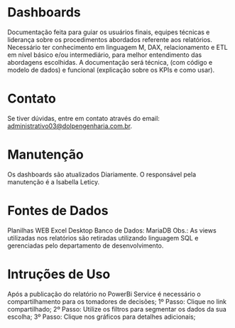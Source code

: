 # Dashboards
Documentação feita para guiar os usuários finais, equipes técnicas e liderança sobre os procedimentos abordados referente aos relatórios.
Necessário ter conhecimento em linguagem M, DAX, relacionamento e ETL em nível básico e/ou intermediário, para melhor entendimento
das abordagens escolhidas.
A documentação será técnica, (com código e modelo de dados) e funcional (explicação sobre os KPIs e como usar).

# Contato
Se tiver dúvidas, entre em contato através do email: administrativo03@dolpengenharia.com.br.

# Manutenção
Os dashboards são atualizados Diariamente. O responsável pela manutenção é a Isabella Leticy.

# Fontes de Dados
Planilhas WEB
Excel Desktop
Banco de Dados: MariaDB
Obs.: As views utilizadas nos relatórios são retiradas utilizando linguagem SQL e gerenciadas pelo departamento de desenvolvimento.

# Intruções de Uso
Após a publicação do relatório no PowerBi Service é necessário o compartilhamento para os tomadores de decisões;
1º Passo: Clique no link compartilhado;
2º Passo: Utilize os filtros para segmentar os dados da sua escolha;
3º Passo: Clique nos gráficos para detalhes adicionais;